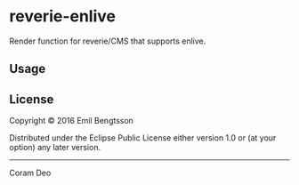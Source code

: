 # reverie-enlive

Render function for reverie/CMS that supports enlive.

## Usage



## License

Copyright © 2016 Emil Bengtsson

Distributed under the Eclipse Public License either version 1.0 or (at
your option) any later version.

---

Coram Deo
